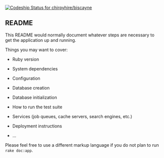 [ ![Codeship Status for chirpyhire/biscayne](https://codeship.com/projects/52825350-2cfd-0134-4099-42d5f584ed48/status?branch=master)](https://codeship.com/projects/163559)

## README

This README would normally document whatever steps are necessary to get the
application up and running.

Things you may want to cover:

*   Ruby version

*   System dependencies

*   Configuration

*   Database creation

*   Database initialization

*   How to run the test suite

*   Services (job queues, cache servers, search engines, etc.)

*   Deployment instructions

*   ...


Please feel free to use a different markup language if you do not plan to run
`rake doc:app`.
